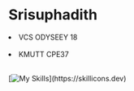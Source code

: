 # Srisuphadith<br>
<li>VCS ODYSEEY 18 </li><br>
<li>KMUTT CPE37</li> <br>

[![My Skills](https://skillicons.dev/icons?i=c,cpp,py,mysql,php,arduino,vscode,swift,linux,apple,windows,html,github,discord,)](https://skillicons.dev)
